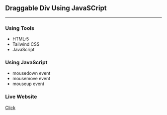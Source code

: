 ## Draggable Div Using JavaSCript

---

### Using Tools

- HTML:5
- Tailwind CSS
- JavaScript

### Using JavaScript

- mousedown event
- mousemove event
- mouseup event

### Live Website

<a href="https://rejoyanislam.github.io/draggable-div-using-javascript/">Click</a>
